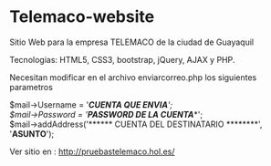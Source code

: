 # Telemaco-website

Sitio Web para la empresa TELEMACO de la ciudad de Guayaquil

Tecnologias: HTML5, CSS3, bootstrap, jQuery, AJAX y PHP.

Necesitan modificar en el archivo enviarcorreo.php los siguientes parametros

  $mail->Username = '************CUENTA QUE ENVIA***********';                
	$mail->Password = '********PASSWORD DE LA CUENTA**********';                          
	$mail->addAddress('****** CUENTA DEL DESTINATARIO ********', '****ASUNTO****');
	  

Ver sitio en : http://pruebastelemaco.hol.es/
